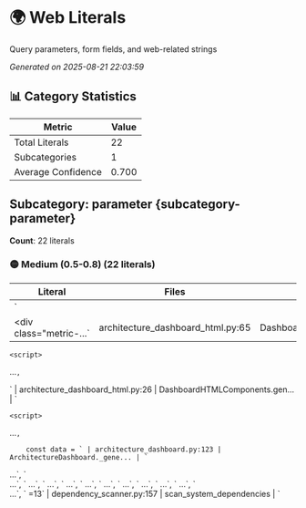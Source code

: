 # 🌍 Web Literals

Query parameters, form fields, and web-related strings

*Generated on 2025-08-21 22:03:59*

## 📊 Category Statistics

| Metric | Value |
|--------|-------|
| Total Literals | 22 |
| Subcategories | 1 |
| Average Confidence | 0.700 |

## Subcategory: parameter {subcategory-parameter}

**Count**: 22 literals

### 🟡 Medium (0.5-0.8) (22 literals)

| Literal | Files | Context | Related |
|---------|-------|---------|---------|
| `
                <div class="metric\-...` | architecture_dashboard_html.py:65 | DashboardHTMLComponents._ge... | `
    <script>
 ...`, `
<!DOCTYPE htm... |
| `
        <div class="main\-content">` | architecture_dashboard_html.py:26 | DashboardHTMLComponents.gen... | `
    <script>
 ...`, `
<!DOCTYPE htm... |
| `
    <script>
        const data = ` | architecture_dashboard.py:123 | ArchitectureDashboard._gene... | `
<!DOCTYPE html...`, `
        <div ... |
| `
<\!DOCTYPE html>
<html lang="en">
<h...` | architecture_dashboard_html.py:18 | DashboardHTMLComponents.gen... | `
    <script>
 ...`, `
        <div ... |
| `   3\. Try: TEST\_FEATURE\_ENTERPRISE...` | demo_feature_flag_system.py:276 | main | `
    <script>
 ...`, `
<!DOCTYPE htm... |
| `   export USE\_TEST\_ISOLATION=true` | demo_real_llm_testing.py:232 | demo_cli_usage | `
    <script>
 ...`, `
<!DOCTYPE htm... |
| ` \!= ` | validate_network_constants.py:89 | validate_database_constants | `
    <script>
 ...`, `
<!DOCTYPE htm... |
| ` \!= ` | validate_network_constants.py:98 | validate_database_constants | `
    <script>
 ...`, `
<!DOCTYPE htm... |
| ` \!= ` | validate_network_constants.py:107 | validate_database_constants | `
    <script>
 ...`, `
<!DOCTYPE htm... |
| ` \!= ` | validate_network_constants.py:124 | validate_url_constants | `
    <script>
 ...`, `
<!DOCTYPE htm... |
| ` \!= ` | validate_network_constants.py:134 | validate_url_constants | `
    <script>
 ...`, `
<!DOCTYPE htm... |
| `\!= False` | fix_boolean_comparisons.py:24 | fix_boolean_comparisons | `
    <script>
 ...`, `
<!DOCTYPE htm... |
| `\!= None` | fix_boolean_comparisons.py:25 | fix_boolean_comparisons | `
    <script>
 ...`, `
<!DOCTYPE htm... |
| `\!= True` | fix_boolean_comparisons.py:23 | fix_boolean_comparisons | `
    <script>
 ...`, `
<!DOCTYPE htm... |
| `">
                    <div class="me...` | architecture_dashboard_html.py:66 | DashboardHTMLComponents._ge... | `
    <script>
 ...`, `
<!DOCTYPE htm... |
| `<learning id="` | split_learnings_robust.py:24 | extract_learnings | `
    <script>
 ...`, `
<!DOCTYPE htm... |
| `>=13` | dependency_scanner.py:157 | scan_system_dependencies | `
    <script>
 ...`, `
<!DOCTYPE htm... |
| `>=18\.0` | dependency_scanner.py:156 | scan_system_dependencies | `
    <script>
 ...`, `
<!DOCTYPE htm... |
| `>=3\.10` | dependency_scanner.py:155 | scan_system_dependencies | `
    <script>
 ...`, `
<!DOCTYPE htm... |
| `>=6\.0` | dependency_scanner.py:158 | scan_system_dependencies | `
    <script>
 ...`, `
<!DOCTYPE htm... |
| `logger =` | fix_all_import_syntax.py:42 | fix_import_syntax_patterns | `
    <script>
 ...`, `
<!DOCTYPE htm... |
| `logger =` | fix_import_syntax_errors.py:50 | fix_import_syntax_in_file | `
    <script>
 ...`, `
<!DOCTYPE htm... |

### Usage Examples

- **scripts\architecture_dashboard_html.py:65** - `DashboardHTMLComponents._generate_health_score_card`
- **scripts\architecture_dashboard_html.py:26** - `DashboardHTMLComponents.generate_dashboard_header`
- **scripts\architecture_dashboard.py:123** - `ArchitectureDashboard._generate_javascript`

---

## 🔗 Navigation

- 🏠 [Back to Main Index](../string_literals_index.md)
- 📂 [Browse Other Categories](./)

---

*This is the detailed documentation for the `web` category.*
*For the complete system overview, see the [Main String Literals Index](../string_literals_index.md).*